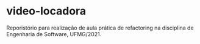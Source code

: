 # video-locadora
Reporistório para realização de aula prática de refactoring na disciplina de Engenharia de Software, UFMG/2021.
